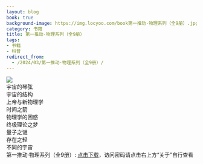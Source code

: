 ```yaml
---
layout: blog
book: true
background-image: https://img.locyoo.com/book第一推动·物理系列（全9册）.jpg
category: 书籍
title: 第一推动·物理系列（全9册）
tags:
- 书籍
- 科普
redirect_from:
  - /2024/03/第一推动·物理系列（全9册）/
---
```

![](https://img.locyoo.com/book第一推动·物理系列（全9册）.jpg)
<br>
宇宙的琴弦
<br>
宇宙的结构
<br>
上帝与新物理学
<br>
时间之箭
<br>
物理学的困惑
<br>
终极理论之梦
<br>
量子之谜
<br>
存在之轻
<br>
不同的宇宙
<br>
第一推动·物理系列（全9册）: <a name = "ref1" href="https://url18.ctfile.com/f/50983618-1052931970-4a7890?p=3619">点击下载</a>，访问密码请点击右上方“关于”自行查看